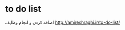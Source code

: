 # to do list
اضافه کردن و انجام وظایف
<a>http://amireshraghi.ir/to-do-list/</a>

 <img src="https://amireshraghi.ir/wp-content/uploads/2023/11/Screenshot-38.png" alt="">       

